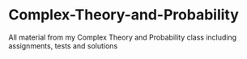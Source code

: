 # Complex-Theory-and-Probability
All material from my Complex Theory and Probability class including assignments, tests and solutions
